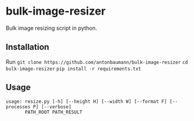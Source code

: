 # bulk-image-resizer
Bulk image resizing script in python.

## Installation
Run
    `git clone https://github.com/antonbaumann/bulk-image-resizer`
    `cd bulk-image-resizer`
    `pip install -r requirements.txt`
    

## Usage
    usage: resize.py [-h] [--height H] [--width W] [--format F] [--processes P] [--verbose]
           PATH_ROOT PATH_RESULT
